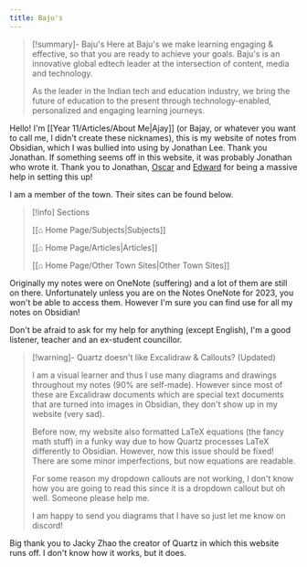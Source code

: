 ```yaml
---
title: Baju's
---
```


> [!summary]- Baju's
> Here at Baju's we make learning engaging & effective, so that you are ready to achieve your goals. Baju's is an innovative global edtech leader at the intersection of content, media and technology. 
> 
> As the leader in the Indian tech and education industry, we bring the future of education to the present through technology-enabled, personalized and engaging learning journeys. 

Hello! I'm [[Year 11/Articles/About Me|Ajay]] (or Bajay, or whatever you want to call me, I didn't create these nicknames), this is my website of notes from Obsidian, which I was bullied into using by Jonathan Lee. Thank you Jonathan. If something seems off in this website, it was probably Jonathan who wrote it. Thank you to Jonathan, [Oscar](https://github.com/notmario) and [Edward](https://github.com/eddietheed) for being a massive help in setting this up!

I am a member of the town. Their sites can be found below.

> [!info] Sections
> 
> [[⌂ Home Page/Subjects|Subjects]]
> 
> [[⌂ Home Page/Articles|Articles]]
> 
> [[⌂ Home Page/Other Town Sites|Other Town Sites]]

Originally my notes were on OneNote (suffering) and a lot of them are still on there. Unfortunately unless you are on the Notes OneNote for 2023, you won't be able to access them. However I'm sure you can find use for all my notes on Obsidian! 

Don't be afraid to ask for my help for anything (except English), I'm a good listener, teacher and an ex-student councillor.

> [!warning]- Quartz doesn't like Excalidraw & Callouts? (Updated)
> 
> I am a visual learner and thus I use many diagrams and drawings throughout my notes (90% are self-made). However since most of these are Excalidraw documents which are special text documents that are turned into images in Obsidian, they don't show up in my website (very sad). 
> 
> Before now, my website also formatted LaTeX equations (the fancy math stuff) in a funky way due to how Quartz processes LaTeX differently to Obsidian. However, now this issue should be fixed! There are some minor imperfections, but now equations are readable.
> 
> For some reason my dropdown callouts are not working, I don't know how you are going to read this since it is a dropdown callout but oh well. Someone please help me.
> 
> I am happy to send you diagrams that I have so just let me know on discord! 

Big thank you to Jacky Zhao the creator of Quartz in which this website runs off. I don't know how it works, but it does.